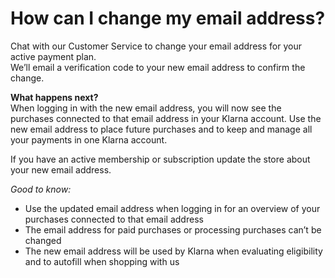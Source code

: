 # How can I change my email address?

Chat with our Customer Service to change your email address for your active payment plan.  
We’ll email a verification code to your new email address to confirm the change.

**What happens next?**  
When logging in with the new email address, you will now see the purchases connected to that email address in your Klarna account. Use the new email address to place future purchases and to keep and manage all your payments in one Klarna account.

If you have an active membership or subscription update the store about your new email address.

*Good to know:*

* Use the updated email address when logging in for an overview of your purchases connected to that email address
* The email address for paid purchases or processing purchases can’t be changed
* The new email address will be used by Klarna when evaluating eligibility and to autofill when shopping with us
